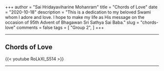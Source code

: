 +++
author = "Sai Hridayaviharine Mohanram"
title = "Chords of Love"
date = "2020-10-18"
description = "This is a dedication to my beloved Swami whom I adore and love. I hope to make my life as His message on the occasion of 95th Advent of Bhagawan Sri Sathya Sai Baba."
slug = "chords-love"
comments = false
tags = [
    "Group 2",
]
+++

---

## Chords of Love

{{< youtube RoLkXl_S514 >}}

---
